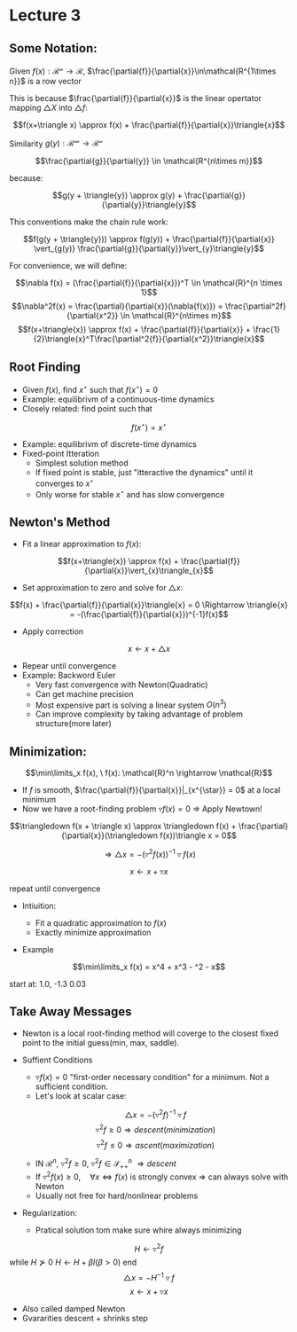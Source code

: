 # Lecture 3

## Some Notation:

Given $f(x): \mathcal{R^n} \rightarrow \mathcal{R}$, $\frac{\partial{f}}{\partial{x}}\in\mathcal{R^{1\times n}}$ is a row vector

This is because $\frac{\partial{f}}{\partial{x}}$ is the linear opertator mapping $\triangle X$ into $\triangle{f}$:

$$f(x+\triangle x) \approx f(x) + \frac{\partial{f}}{\partial{x}}\triangle{x}$$

Similarity $g(y): \mathcal{R^m}\rightarrow\mathcal{R^n}$

$$\frac{\partial{g}}{\partial{y}} \in \mathcal{R^{n\times m}}$$

because:

$$g(y + \triangle{y}) \approx g(y) + \frac{\partial{g}}{\partial{y}}\triangle{y}$$

This conventions make the chain rule work:

$$f(g(y + \triangle{y})) \approx f(g(y)) + \frac{\partial{f}}{\partial{x}} \vert_{g(y)} \frac{\partial{g}}{\partial{y}}\vert_{y}\triangle{y}$$

For convenience, we will define:

$$\nabla f(x) = (\frac{\partial{f}}{\partial{x}})^T \in \mathcal{R}^{n \times 1}$$
$$\nabla^2f(x) = \frac{\partial}{\partial{x}}(\nabla{f(x)}) = \frac{\partial^2f}{\partial{x^2}} \in \mathcal{R}^{n\times m}$$
$$f(x+\triangle{x}) \approx f(x) + \frac{\partial{f}}{\partial{x}} + \frac{1}{2}\triangle{x}^T\frac{\partial^2{f}}{\partial{x^2}}\triangle{x}$$

## Root Finding

* Given $f(x)$, find $x^{\star}$ such that $f(x^{\star}) = 0$
* Example: equilibrivm of a continuous-time dynamics
* Closely related: find point such that

$$f(x^{\star})=x^{\star}$$

* Example: equilibrivm of discrete-time dynamics
* Fixed-point Itteration
  + Simplest solution method
  + If fixed point is stable, just "itteractive the dynamics" until it converges to $x^{\star}$
  + Only worse for stable $x^{\star}$ and has slow convergence

## Newton's Method

* Fit a linear approximation to $f(x)$:

$$f(x+\triangle{x}) \approx f(x) + \frac{\partial{f}}{\partial{x}}\vert_{x}\triangle_{x}$$

* Set approximation to zero and solve for $\triangle{x}$:

$$f(x) + \frac{\partial{f}}{\partial{x}}\triangle{x} = 0 \Rightarrow \triangle{x} = -(\frac{\partial{f}}{\partial{x}})^{-1}f(x)$$

* Apply correction

$$x \leftarrow x + \triangle{x}$$

* Repear until convergence
* Example: Backword Euler
  + Very fast convergence with Newton(Quadratic)
  + Can get machine precision
  + Most expensive part is solving a linear system $O(n^3)$
  + Can improve complexity by taking advantage of problem structure(more later)

## Minimization:

$$\min\limits_x f(x), \ f(x): \mathcal{R}^n \rightarrow \mathcal{R}$$

* If $f$ is smooth, $\frac{\partial{f}}{\partial{x}}|_{x^{\star}} = 0$ at a local minimum
* Now we have a root-finding problem $\triangledown f(x) = 0$ $\Rightarrow$ Apply Newtown!

$$\triangledown f(x + \triangle x) \approx \triangledown f(x) + \frac{\partial}{\partial{x}}(\triangledown f(x))\triangle x = 0$$

$$\Rightarrow \triangle x = -(\triangledown^2f(x))^{-1}\triangledown f(x)$$

$$x \leftarrow x + \triangledown x$$

repeat until convergence

* Intiuition:
  + Fit a quadratic approximation to $f(x)$
  + Exactly minimize approximation

* Example
  
$$\min\limits_x f(x) = x^4 + x^3 - ^2 - x$$

start at: 1.0, -1.3 0.03

## Take Away Messages

* Newton is a local root-finding method will coverge to the closest fixed point to the initial guess(min, max, saddle).
* Suffient Conditions
  + $\triangledown f(x) = 0$ "first-order necessary condition" for a minimum. Not a sufficient condition.
  + Let's look at scalar case:
  
  $$\triangle x = -(\triangledown^2 f)^{-1}\triangledown f$$
  $$\triangledown^2 f \geq 0 \Rightarrow descent (minimization)$$
  $$\triangledown^2 f \le 0 \Rightarrow ascent (maximization)$$

  + IN $\mathcal{R}^n$, $\triangledown^2 f \ge 0$, $\triangledown^2 f \in \mathcal{S}^n_{++}$ $\Rightarrow descent$
  + If $\triangledown^2 f(x) \ge 0, \quad \forall x \Leftrightarrow f(x)$ is strongly convex $\Rightarrow$ can always solve with Newton
  + Usually not free for hard/nonlinear problems

* Regularization:
  + Pratical solution tom make sure whire always minimizing
  
$$H \leftarrow \triangledown^2f$$
while $H \nsucc 0$ 
  $H \leftarrow H + \beta I(\beta \gt 0)$
end
$$\triangle x = -H^{-1}\triangledown f$$
$$x \leftarrow x + \triangledown x$$

* Also called damped Newton
* Gvararities descent + shrinks step
